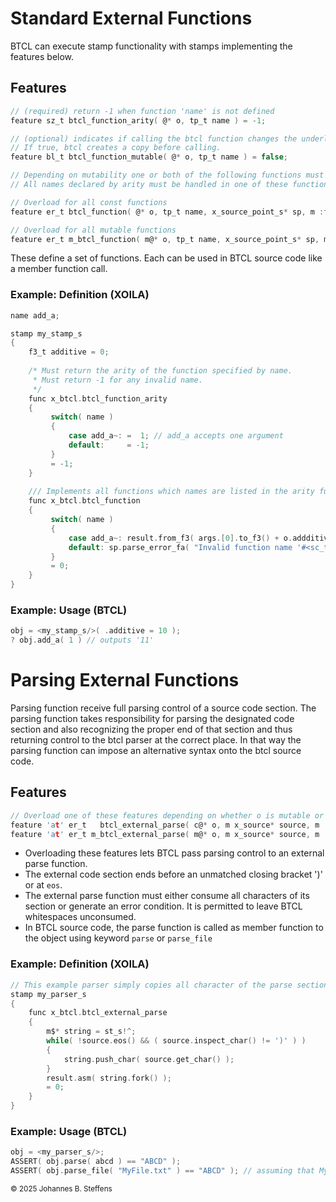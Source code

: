 # Standard External Functions

BTCL can execute stamp functionality with stamps implementing the features below.

## Features

``` C
// (required) return -1 when function 'name' is not defined
feature sz_t btcl_function_arity( @* o, tp_t name ) = -1;

// (optional) indicates if calling the btcl function changes the underlying instance; 
// If true, btcl creates a copy before calling.
feature bl_t btcl_function_mutable( @* o, tp_t name ) = false;

// Depending on mutability one or both of the following functions must be implemented.
// All names declared by arity must be handled in one of these functions.

// Overload for all const functions
feature er_t btcl_function( @* o, tp_t name, x_source_point_s* sp, m :frame_s* lexical_frame, bcore_arr_sr_s* args, m sr_s* result );

// Overload for all mutable functions
feature er_t m_btcl_function( m@* o, tp_t name, x_source_point_s* sp, m :frame_s* lexical_frame, bcore_arr_sr_s* args, m sr_s* result );
```
These define a set of functions. Each can be used in BTCL source code like a member function call.

### Example: Definition (XOILA)

``` C
name add_a;

stamp my_stamp_s
{
    f3_t additive = 0;
    
    /* Must return the arity of the function specified by name.
     * Must return -1 for any invalid name.
     */
    func x_btcl.btcl_function_arity
    {
         switch( name )
         {
             case add_a~: =  1; // add_a accepts one argument
             default:     = -1;
         }
         = -1;
    }
    
    /// Implements all functions which names are listed in the arity function above.
    func x_btcl.btcl_function
    {
         switch( name )
         {
             case add_a~: result.from_f3( args.[0].to_f3() + o.addditive ); break;
             default: sp.parse_error_fa( "Invalid function name '#<sc_t>'.", bnameof( name ) );
         }
         = 0;
    }
}
```

### Example: Usage (BTCL)

``` C
obj = <my_stamp_s/>( .additive = 10 );
? obj.add_a( 1 ) // outputs '11'
```


# Parsing External Functions 

Parsing function receive full parsing control of a source code section. The parsing function takes responsibility for parsing the designated code section and also recognizing the proper end of that section and thus returning control to the btcl parser at the correct place. In that way the parsing function can impose an alternative syntax onto the btcl source code.

## Features

``` C
// Overload one of these features depending on whether o is mutable or not.
feature 'at' er_t   btcl_external_parse( c@* o, m x_source* source, m :frame_s* lexical_frame, m sr_s* result );
feature 'at' er_t m_btcl_external_parse( m@* o, m x_source* source, m :frame_s* lexical_frame, m sr_s* result );
```

 *  Overloading these features lets BTCL pass parsing control to an external parse function.
 *  The external code section ends before an unmatched closing bracket ')' or at ```eos```.
 *  The external parse function must either consume all characters of its section or generate an error condition. It is permitted to leave BTCL whitespaces unconsumed.
 *  In BTCL source code, the parse function is called as member function to the object using keyword `parse` or `parse_file`

### Example: Definition (XOILA)

``` C
// This example parser simply copies all character of the parse section into a string
stamp my_parser_s
{
    func x_btcl.btcl_external_parse
    {
        m$* string = st_s!^;
        while( !source.eos() && ( source.inspect_char() != ')' ) )
        {
            string.push_char( source.get_char() );
        }
        result.asm( string.fork() );
        = 0;
    }
}
```

### Example: Usage (BTCL)

``` C
obj = <my_parser_s/>;
ASSERT( obj.parse( abcd ) == "ABCD" );
ASSERT( obj.parse_file( "MyFile.txt" ) == "ABCD" ); // assuming that MyFile.txt contains the text 'ABCD'

```



<sub>&copy; 2025 Johannes B. Steffens</sub>